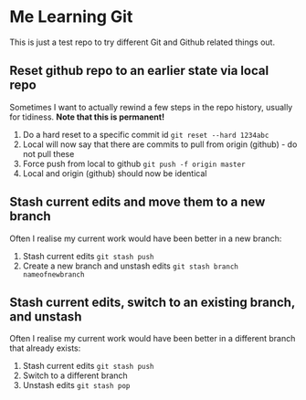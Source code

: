 # Me Learning Git
This is just a test repo to try different Git and Github related things out.

## Reset github repo to an earlier state via local repo

Sometimes I want to actually rewind a few steps in the repo history, usually for tidiness. **Note that this is permanent!**

1. Do a hard reset to a specific commit id `git reset --hard 1234abc`
1. Local will now say that there are commits to pull from origin (github) - do not pull these
1. Force push from local to github `git push -f origin master`
1. Local and origin (github) should now be identical

## Stash current edits and move them to a new branch
Often I realise my current work would have been better in a new branch:
1. Stash current edits `git stash push`
1. Create a new branch and unstash edits `git stash branch nameofnewbranch`

## Stash current edits, switch to an existing branch, and unstash
Often I realise my current work would have been better in a different branch that already exists:
1. Stash current edits `git stash push`
1. Switch to a different branch
1. Unstash edits `git stash pop`
